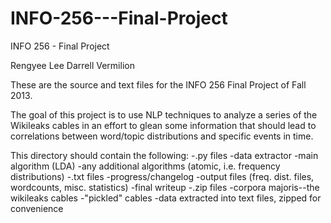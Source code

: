 INFO-256---Final-Project
========================

INFO 256 - Final Project

Rengyee Lee
Darrell Vermilion

These are the source and text files for the INFO 256 Final Project of Fall 2013.

The goal of this project is to use NLP techniques to analyze a series of the Wikileaks cables in 
an effort to glean some information that should lead to correlations between word/topic distributions
and specific events in time. 

This directory should contain the following:
-.py files
  -data extractor
  -main algorithm (LDA)
  -any additional algorithms (atomic, i.e. frequency distributions)
-.txt files
  -progress/changelog
  -output files (freq. dist. files, wordcounts, misc. statistics)
  -final writeup
-.zip files
  -corpora majoris--the wikileaks cables
  -"pickled" cables
  -data extracted into text files, zipped for convenience
